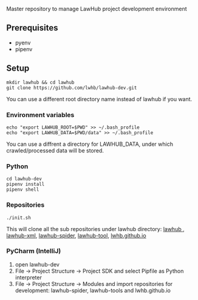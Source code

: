 Master repository to manage LawHub project development environment

## Prerequisites
* pyenv
* pipenv

## Setup
```
mkdir lawhub && cd lawhub
git clone https://github.com/lwhb/lawhub-dev.git
```
You can use a different root directory name instead of lawhub if you want.

### Environment variables
```
echo "export LAWHUB_ROOT=$PWD" >> ~/.bash_profile
echo "export LAWHUB_DATA=$PWD/data" >> ~/.bash_profile
```
You can use a diffrent a directory for LAWHUB_DATA, under which crawled/processed data will be stored.

### Python
```
cd lawhub-dev
pipenv install 
pipenv shell
```

### Repositories
```
./init.sh
```
This will clone all the sub repositories under lawhub directory: [lawhub
](https://github.com/lwhb/lawhub), [lawhub-xml](https://github.com/lwhb/lawhub-xml), [lawhub-spider](https://github.com/lwhb/lawhub-spider), [lawhub-tool](https://github.com/lwhb/lawhub-tool), [lwhb.github.io](https://github.com/lwhb/lwhb.github.io)

### PyCharm (IntelliJ)
1. open lawhub-dev
1. File -> Project Structure -> Project SDK and select Pipfile as Python interpreter
1. File -> Project Structure -> Modules and import repositories for development: lawhub-spider, lawhub-tools and lwhb.github.io
